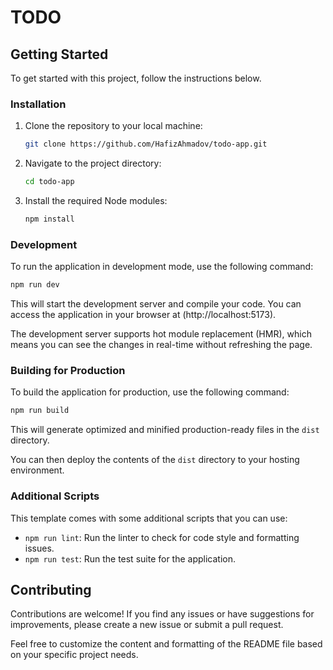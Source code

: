 # TODO

## Getting Started

To get started with this project, follow the instructions below.

### Installation

1. Clone the repository to your local machine:

   ```bash
   git clone https://github.com/HafizAhmadov/todo-app.git
   ```

2. Navigate to the project directory:

   ```bash
   cd todo-app
   ```

3. Install the required Node modules:

   ```bash
   npm install
   ```

### Development

To run the application in development mode, use the following command:

```bash
npm run dev
```

This will start the development server and compile your code. You can access the application in your browser at (http://localhost:5173).

The development server supports hot module replacement (HMR), which means you can see the changes in real-time without refreshing the page.

### Building for Production

To build the application for production, use the following command:

```bash
npm run build
```

This will generate optimized and minified production-ready files in the `dist` directory.

You can then deploy the contents of the `dist` directory to your hosting environment.

### Additional Scripts

This template comes with some additional scripts that you can use:

- `npm run lint`: Run the linter to check for code style and formatting issues.
- `npm run test`: Run the test suite for the application.

## Contributing

Contributions are welcome! If you find any issues or have suggestions for improvements, please create a new issue or submit a pull request.

Feel free to customize the content and formatting of the README file based on your specific project needs.
